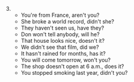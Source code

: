 3.
    - You're from France, aren't you?
    - She broke a world record, didn't she?
    - They haven't seen us, have they?
    - Don won't tell anybody, will he?
    - That house looks nice, doesn't it?
    - We didn't see that film, did we?
    - It hasn't rained for months, has it?
    - You will come tomorrow, won't you?
    - The shop doesn't open at 6 a.m., does it?
    - You stopped smoking last year, didn't you?